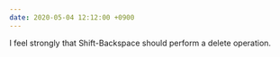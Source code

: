```yaml
---
date: 2020-05-04 12:12:00 +0900
---
```


I feel strongly that Shift-Backspace should perform a delete operation.
